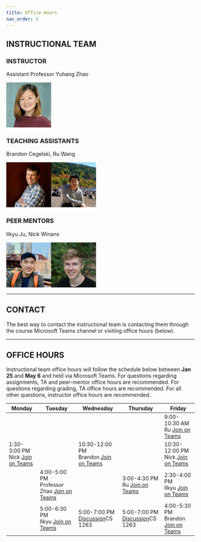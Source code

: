 ```yaml
---
title: Office Hours
nav_order: 5
---
```


## INSTRUCTIONAL TEAM

### INSTRUCTOR

Assistant Professor Yuhang Zhao

<img src="figures/Yuhang_Zhao.jpg" width="120" />

### TEACHING ASSISTANTS

Brandon Cegelski, Ru Wang

<img src="figures/brandon.jpg" width="120" height="120" /><img src="figures/ru.JPG" width="120" height="120" />

### PEER MENTORS

Ilkyu Ju, Nick Winans

<img src="figures/Ilkyu.jpg" width="120" height="120" /><img src="figures/NickWinans.jpg" width="120" height="120" />

---

## CONTACT

The best way to contact the instructional team is contacting them through the course Microsoft Teams channel or visiting office hours (below).

---

## OFFICE HOURS

Instructional team office hours will follow the schedule below between **Jan 25** and **May 6** and held via Microsoft Teams. For questions regarding assignments, TA and peer-mentor office hours are recommended. For questions regarding grading, TA office hours are recommended. For all other questions, instructor office hours are recommended.

<table>
	<thead>
		<tr>
			<th><strong>Monday</strong></th>
			<th><strong>Tuesday</strong></th>
			<th><strong>Wednesday</strong></th>
			<th><strong>Thursday</strong></th>
			<th><strong>Friday</strong></th>
		</tr>
	</thead>
	<tbody class="text-center">
		<tr>
      <td>&nbsp;</td>
      <td>&nbsp;</td>
      <td>&nbsp;</td>
      <td>&nbsp;</td>
			<td>9:00-10:30 AM<br />Ru <span class="fs-3"> <a class="btn" href="https://teams.microsoft.com/l/meetup-join/19%3ameeting_NTU0MTFmZWYtYTUwOC00NDE0LWI3YWQtOTYwMGQyY2UyNGI4%40thread.v2/0?context=%7b%22Tid%22%3a%222ca68321-0eda-4908-88b2-424a8cb4b0f9%22%2c%22Oid%22%3a%22293a932a-f3db-4228-b1ff-0dd1b2e1003c%22%7d" target="_blank">Join on Teams</a> </span></td>
		</tr>
		<tr>
			<td>1:30-3:00 PM<br />Nick <span class="fs-3"> <a class="btn" href="https://teams.microsoft.com/l/meetup-join/19%3aBuPse6mU0lJYVGdWAlI5VBxdTP3rWpZa1WwSvZq1SKQ1%40thread.tacv2/1643057630593?context=%7b%22Tid%22%3a%222ca68321-0eda-4908-88b2-424a8cb4b0f9%22%2c%22Oid%22%3a%22c348133d-2fc5-4f9e-9203-10cfedea8266%22%7d" target="_blank">Join on Teams</a> </span></td>
      <td>&nbsp;</td>
			<td>10:30-12:00 PM<br />Brandon <span class="fs-3"> <a class="btn" href="https://teams.microsoft.com/l/meetup-join/19%3aBuPse6mU0lJYVGdWAlI5VBxdTP3rWpZa1WwSvZq1SKQ1%40thread.tacv2/1643072410020?context=%7b%22Tid%22%3a%222ca68321-0eda-4908-88b2-424a8cb4b0f9%22%2c%22Oid%22%3a%221b5ef65f-0350-4aa6-a138-6eb025de5f30%22%7d" target="_blank">Join on Teams</a> </span></td>
      <td>&nbsp;</td>
			<td>10:30-12:00 PM<br />Nick <span class="fs-3"> <a class="btn" href="https://teams.microsoft.com/l/meetup-join/19%3aBuPse6mU0lJYVGdWAlI5VBxdTP3rWpZa1WwSvZq1SKQ1%40thread.tacv2/1643057575249?context=%7b%22Tid%22%3a%222ca68321-0eda-4908-88b2-424a8cb4b0f9%22%2c%22Oid%22%3a%22c348133d-2fc5-4f9e-9203-10cfedea8266%22%7d" target="_blank">Join on Teams</a> </span></td>
		</tr>
		<tr>
			<td>&nbsp;</td>
			<td>4:00-5:00 PM<br />Professor Zhao <span class="fs-3"> <a class="btn" href="https://teams.microsoft.com/l/meetup-join/19%3aBuPse6mU0lJYVGdWAlI5VBxdTP3rWpZa1WwSvZq1SKQ1%40thread.tacv2/1643080168121?context=%7b%22Tid%22%3a%222ca68321-0eda-4908-88b2-424a8cb4b0f9%22%2c%22Oid%22%3a%22b7f81268-9cad-49d8-876e-ba33247e3d77%22%7d" target="_blank">Join on Teams</a> </span></td>
            <td>&nbsp;</td>
			<td>3:00-4:30 PM<br />Ru <span class="fs-3"> <a class="btn" href="https://teams.microsoft.com/l/meetup-join/19%3ameeting_NTU0MTFmZWYtYTUwOC00NDE0LWI3YWQtOTYwMGQyY2UyNGI4%40thread.v2/0?context=%7b%22Tid%22%3a%222ca68321-0eda-4908-88b2-424a8cb4b0f9%22%2c%22Oid%22%3a%22293a932a-f3db-4228-b1ff-0dd1b2e1003c%22%7d" target="_blank">Join on Teams</a> </span></td>
			<td>2:30-4:00 PM<br />Ilkyu <span class="fs-3"> <a class="btn" href="https://teams.microsoft.com/l/meetup-join/19%3aBuPse6mU0lJYVGdWAlI5VBxdTP3rWpZa1WwSvZq1SKQ1%40thread.tacv2/1643038913509?context=%7b%22Tid%22%3a%222ca68321-0eda-4908-88b2-424a8cb4b0f9%22%2c%22Oid%22%3a%2253597760-419d-477d-bee5-a87485677969%22%7d" target="_blank">Join on Teams</a> </span></td>
		</tr>
		<tr>
			<td>&nbsp;</td>
			<td>5:00-6:30 PM<br />Ilkyu <span class="fs-3"> <a class="btn" href="https://teams.microsoft.com/l/meetup-join/19%3aBuPse6mU0lJYVGdWAlI5VBxdTP3rWpZa1WwSvZq1SKQ1%40thread.tacv2/1643038814233?context=%7b%22Tid%22%3a%222ca68321-0eda-4908-88b2-424a8cb4b0f9%22%2c%22Oid%22%3a%2253597760-419d-477d-bee5-a87485677969%22%7d" target="_blank">Join on Teams</a> </span></td>
			<td>5:00-7:00 PM<br><a target="_blank" href="https://docs.google.com/spreadsheets/d/1HDJp5ZArUfAF21K1hwy-3V8dLuhbjv03GrGwyxkL4wI/edit?usp=sharing">Discussion</a><span class="label label-green">CS 1263</span></td>
			<td>5:00-7:00 PM<br><a target="_blank" href="https://docs.google.com/spreadsheets/d/1HDJp5ZArUfAF21K1hwy-3V8dLuhbjv03GrGwyxkL4wI/edit?usp=sharing">Discussion</a><span class="label label-green">CS 1263</span></td>
			<td>4:00-5:30 PM<br />Brandon <span class="fs-3"> <a class="btn" href="https://teams.microsoft.com/l/meetup-join/19%3aBuPse6mU0lJYVGdWAlI5VBxdTP3rWpZa1WwSvZq1SKQ1%40thread.tacv2/1643072109392?context=%7b%22Tid%22%3a%222ca68321-0eda-4908-88b2-424a8cb4b0f9%22%2c%22Oid%22%3a%221b5ef65f-0350-4aa6-a138-6eb025de5f30%22%7d" target="_blank">Join on Teams</a> </span></td>
		</tr>
	</tbody>
</table>
